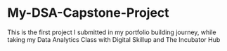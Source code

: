 # My-DSA-Capstone-Project
This is the first project I submitted in my portfolio building journey, while taking my Data Analytics Class with Digital Skillup and The Incubator Hub
